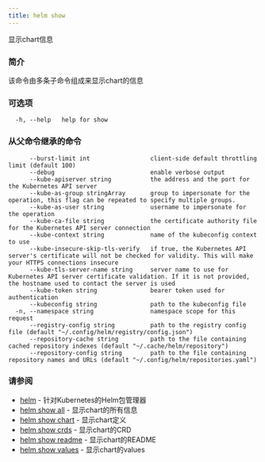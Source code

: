 ```yaml
---
title: helm show
---
```

显示chart信息

### 简介

该命令由多条子命令组成来显示chart的信息

### 可选项

```shell
  -h, --help   help for show
```

### 从父命令继承的命令

```shell
      --burst-limit int                 client-side default throttling limit (default 100)
      --debug                           enable verbose output
      --kube-apiserver string           the address and the port for the Kubernetes API server
      --kube-as-group stringArray       group to impersonate for the operation, this flag can be repeated to specify multiple groups.
      --kube-as-user string             username to impersonate for the operation
      --kube-ca-file string             the certificate authority file for the Kubernetes API server connection
      --kube-context string             name of the kubeconfig context to use
      --kube-insecure-skip-tls-verify   if true, the Kubernetes API server's certificate will not be checked for validity. This will make your HTTPS connections insecure
      --kube-tls-server-name string     server name to use for Kubernetes API server certificate validation. If it is not provided, the hostname used to contact the server is used
      --kube-token string               bearer token used for authentication
      --kubeconfig string               path to the kubeconfig file
  -n, --namespace string                namespace scope for this request
      --registry-config string          path to the registry config file (default "~/.config/helm/registry/config.json")
      --repository-cache string         path to the file containing cached repository indexes (default "~/.cache/helm/repository")
      --repository-config string        path to the file containing repository names and URLs (default "~/.config/helm/repositories.yaml")
```

### 请参阅

- [helm](/helm/helm.md) - 针对Kubernetes的Helm包管理器
- [helm show all](/helm/helm_show_all.md) - 显示chart的所有信息
- [helm show chart](/helm/helm_show_chart.md) - 显示chart定义
- [helm show crds](/helm/helm_show_crds.md) - 显示chart的CRD
- [helm show readme](/helm/helm_show_readme.md) - 显示chart的README
- [helm show values](/helm/helm_show_values.md) - 显示chart的values
